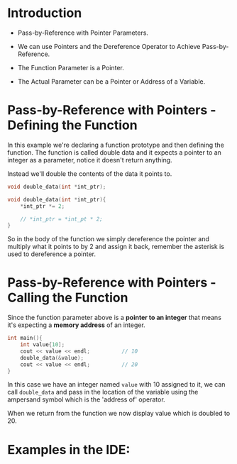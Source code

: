 # Introduction

- Pass-by-Reference with Pointer Parameters.

- We can use Pointers and the Dereference Operator to Achieve Pass-by-Reference.

- The Function Parameter is a Pointer.

- The Actual Parameter can be a Pointer or Address of a Variable.

# Pass-by-Reference with Pointers - Defining the Function

In this example we're declaring a function prototype and then defining the function. The function is called double data and it expects a pointer to an integer as a parameter, notice it doesn't return anything.

Instead we'll double the contents of the data it points to.

```cpp nums
void double_data(int *int_ptr);

void double_data(int *int_ptr){
	*int_ptr *= 2;

	// *int_ptr = *int_pt * 2;
}
```

So in the body of the function we simply dereference the pointer and multiply what it points to by 2 and assign it back, remember the asterisk is used to dereference a pointer. 
# Pass-by-Reference with Pointers - Calling the Function

Since the function parameter above is a **pointer to an integer** that means it's expecting a **memory address** of an integer. 

```cpp nums
int main(){
	int value{10];
	cout << value << endl;          // 10
	double_data(&value);
	cout << value << endl;          // 20       
}
```

In this case we have an integer named `value` with 10 assigned to it, we can call `double_data` and pass in the location of the variable using the ampersand symbol which is the 'address of' operator.

When we return from the function we now display value which is doubled to 20. 
# Examples in the IDE:
